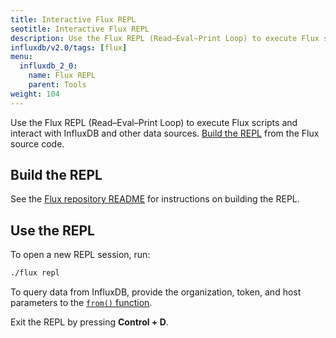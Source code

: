 ```yaml
---
title: Interactive Flux REPL
seotitle: Interactive Flux REPL
description: Use the Flux REPL (Read–Eval–Print Loop) to execute Flux scripts and interact with InfluxDB and other data sources.
influxdb/v2.0/tags: [flux]
menu:
  influxdb_2_0:
    name: Flux REPL
    parent: Tools
weight: 104
---
```


Use the Flux REPL (Read–Eval–Print Loop) to execute Flux scripts and interact with InfluxDB and other data sources.
[Build the REPL](#build-the-repl) from the Flux source code.

## Build the REPL

See the [Flux repository README](https://github.com/influxdata/flux#requirements) for instructions on building the REPL.

## Use the REPL

To open a new REPL session, run:

```sh
./flux repl
```

To query data from InfluxDB, provide the organization, token, and host parameters to the [`from()` function](/v2.0/reference/flux/stdlib/built-in/inputs/from/).

Exit the REPL by pressing **Control + D**.
